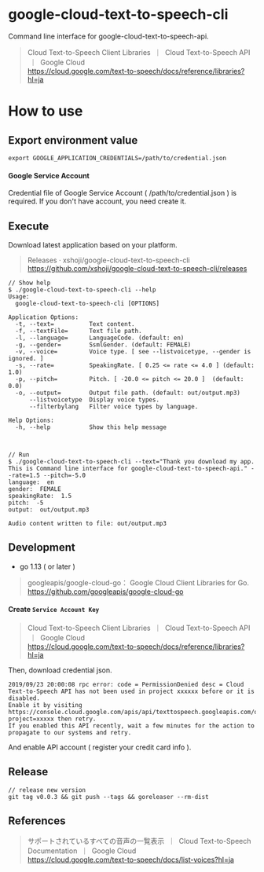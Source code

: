 # google-cloud-text-to-speech-cli

Command line interface for google-cloud-text-to-speech-api.

> Cloud Text-to-Speech Client Libraries  ｜  Cloud Text-to-Speech API  ｜  Google Cloud  
> https://cloud.google.com/text-to-speech/docs/reference/libraries?hl=ja

# How to use

## Export environment value

```
export GOOGLE_APPLICATION_CREDENTIALS=/path/to/credential.json
```

#### Google Service Account

Credential file of Google Service Account ( /path/to/credential.json ) is required.
If you don't have account, you need create it.


## Execute

Download latest application based on your platform.

> Releases · xshoji/google-cloud-text-to-speech-cli  
> https://github.com/xshoji/google-cloud-text-to-speech-cli/releases

```
// Show help
$ ./google-cloud-text-to-speech-cli --help
Usage:
  google-cloud-text-to-speech-cli [OPTIONS]

Application Options:
  -t, --text=          Text content.
  -f, --textFile=      Text file path.
  -l, --language=      LanguageCode. (default: en)
  -g, --gender=        SsmlGender. (default: FEMALE)
  -v, --voice=         Voice type. [ see --listvoicetype, --gender is ignored. ]
  -s, --rate=          SpeakingRate. [ 0.25 <= rate <= 4.0 ] (default: 1.0)
  -p, --pitch=         Pitch. [ -20.0 <= pitch <= 20.0 ]  (default: 0.0)
  -o, --output=        Output file path. (default: out/output.mp3)
      --listvoicetype  Display voice types.
      --filterbylang   Filter voice types by language.

Help Options:
  -h, --help           Show this help message  



// Run
$ ./google-cloud-text-to-speech-cli --text="Thank you download my app. This is Command line interface for google-cloud-text-to-speech-api." --rate=1.5 --pitch=-5.0
language:  en
gender:  FEMALE
speakingRate:  1.5
pitch:  -5
output:  out/output.mp3

Audio content written to file: out/output.mp3
```

## Development

- go 1.13 ( or later )

> googleapis/google-cloud-go： Google Cloud Client Libraries for Go.  
> https://github.com/googleapis/google-cloud-go

#### Create `Service Account Key`

> Cloud Text-to-Speech Client Libraries  ｜  Cloud Text-to-Speech API  ｜  Google Cloud  
> https://cloud.google.com/text-to-speech/docs/reference/libraries?hl=ja

Then, download credential json.

```
2019/09/23 20:00:08 rpc error: code = PermissionDenied desc = Cloud Text-to-Speech API has not been used in project xxxxxx before or it is disabled. 
Enable it by visiting https://console.cloud.google.com/apis/api/texttospeech.googleapis.com/overview?project=xxxxx then retry. 
If you enabled this API recently, wait a few minutes for the action to propagate to our systems and retry.
```

And enable API account ( register your credit card info ).

## Release

```
// release new version
git tag v0.0.3 && git push --tags && goreleaser --rm-dist
```

## References

> サポートされているすべての音声の一覧表示  ｜  Cloud Text-to-Speech Documentation  ｜  Google Cloud  
> https://cloud.google.com/text-to-speech/docs/list-voices?hl=ja